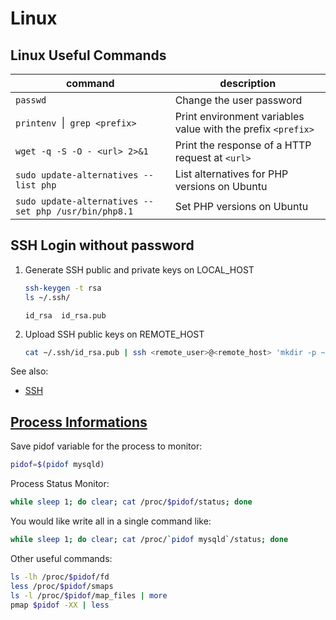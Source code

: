 # Linux

## Linux Useful Commands

| command                                              | description                                                  |
|------------------------------------------------------|--------------------------------------------------------------|
| `passwd`                                             | Change the user password                                     |
| `printenv `&#124;` grep <prefix>`                    | Print environment variables value with the prefix `<prefix>` |
| `wget -q -S -O - <url> 2>&1`                         | Print the response of a HTTP request at `<url>`              |
| `sudo update-alternatives --list php`                | List alternatives for PHP versions on Ubuntu                 |
| `sudo update-alternatives --set php /usr/bin/php8.1` | Set PHP versions on Ubuntu                                   |

## SSH Login without password

1. Generate SSH public and private keys on LOCAL_HOST

    ```bash
    ssh-keygen -t rsa
    ls ~/.ssh/
    ```

    ```console
    id_rsa  id_rsa.pub
    ```

2. Upload SSH public keys on REMOTE_HOST

    ```bash
    cat ~/.ssh/id_rsa.pub | ssh <remote_user>@<remote_host> 'mkdir -p ~/.ssh && chmod 700 ~/.ssh && cat >> ~/.ssh/authorized_keys && chmod 700 .ssh && chmod 640 .ssh/authorized_keys'
    ```

See also:

- [SSH](./ssh.md)

## [Process Informations](https://man7.org/linux/man-pages/man5/proc.5.html)

Save pidof variable for the process to monitor:

```bash
pidof=$(pidof mysqld)
```

Process Status Monitor:

```bash
while sleep 1; do clear; cat /proc/$pidof/status; done
```

You would like write all in a single command like:

```bash
while sleep 1; do clear; cat /proc/`pidof mysqld`/status; done
```

Other useful commands:

```bash
ls -lh /proc/$pidof/fd
less /proc/$pidof/smaps
ls -l /proc/$pidof/map_files | more
pmap $pidof -XX | less
```
